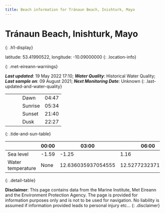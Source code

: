 ```yaml
---
title: Beach information for Tránaun Beach, Inishturk, Mayo
---
```

# Tránaun Beach, Inishturk, Mayo 
{: .h1-display}

latitude: 53.41990522, longitude: -10.09000000
{: .location-info}


{: .met-eireann-warnings}

___Last updated___: 19 May 2022 17:10; ___Water Quality___: Historical Water Quality;
___Last sample on___: 09 August 2021; ___Next Monitoring Date___: Unknown
{: .last-updated-and-water-quality}

|   |   |   |   |   |
|---|---|---|---|---|
|   |   |   | Dawn  | 04:47 |
|   |   |   | Sunrise  | 05:34 |
|   |   |   | Sunset  | 21:40 |
|   |   |   | Dusk  | 22:27 |
{: .tide-and-sun-table}

<div></div>

| | 00:00 | 03:00 | 06:00 | 09:00 | 12:00 | 15:00 | 18:00 | 21:00 |
|---|---|---|---|---|---|---|---|---|
| Sea level | -1.59 | -1.25 | 1.16 | 1.07| -1.19 | -1.14 | 1.21 | 1.42 |
| Water temperature | None | 12.636035937054555 | 12.527723237192966 | 12.509810591377775 | 12.652281756194485 | 12.727120075378297 | 12.722754615423701 | 12.716163927678238 |
{: .detail-table}

__Disclaimer__: This page contains data from the Marine Institute,
Met Eireann and the Environment Protection Agency. The page is provided for
information purposes only and is not to be used for navigation. No liability
is assumed if information provided leads to personal injury etc...
{: .disclaimer}